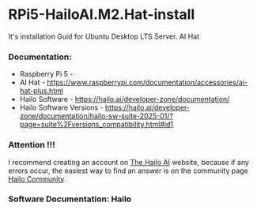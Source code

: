 # RPi5-HailoAI.M2.Hat-install
It's installation Guid for Ubuntu Desktop LTS Server. AI Hat

### Documentation:
- Raspberry Pi 5 -
- AI Hat - https://www.raspberrypi.com/documentation/accessories/ai-hat-plus.html
- Hailo Software - https://hailo.ai/developer-zone/documentation/
- Hailo Software Versions - https://hailo.ai/developer-zone/documentation/hailo-sw-suite-2025-01/?page=suite%2Fversions_compatibility.html#id1

### Attention !!! 
I recommend creating an account on [The Hailo AI](https://hailo.ai) website, because if any errors occur, the easiest way to find an answer is on the community page [Hailo Community](https://community.hailo.ai).

### Software Documentation: Hailo
